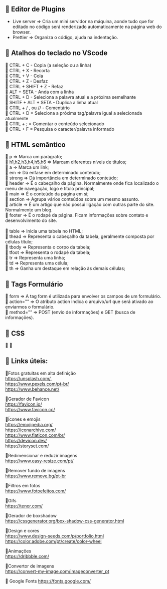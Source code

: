 ##  🚀 Editor de Plugins

- Live server => Cria um mini servidor na máquina, aonde tudo que for editado no código será renderizado automaticamente na página web do browser.
- Prettier => Organiza o código, ajuda na indentação.

## 🚀 Atalhos do teclado no VScode

📄 CTRL + C - Copia (a seleção ou a linha) <br>
📄 CTRL + X - Recorta <br>
📄 CTRL + V - Cola <br>
📄 CTRL + Z - Desfaz <br>
📄 CTRL + SHIFT + Z - Refaz <br>
📄 ALT + SETA - Anda com a linha <br>
📄 CTRL + D - Seleciona a palavra atual e a próxima semelhante <br>
📄 SHITF + ALT + SETA - Duplica a linha atual <br>
📄 CTRL + / , <!-- --> ou // - Comentário <br>
📄 CTRL + D = Seleciona a próxima tag/palavra igual a selecionada atualmente <br>
📄 CTRL + ; = Comentar o conteúdo selecionado <br>
📄 CTRL + F = Pesquisa o caracter/palavra informado <br>

## 🚀 HTML semântico

📄 p => Marca um parágrafo;  <br>
📄 h1,h2,h3,h4,h5,h6 => Marcam diferentes níveis de títulos;  <br>
📄 a => Marca um link;  <br>
📄 em => Dá enfase em determinado conteúdo;  <br>
📄 strong => Dá importância em determinado conteúdo;  <br>
📄 header => É o cabeçalho da página. Normalmente onde fica localizado o menu de navegação, logo e título principal;  <br>
📄 main => É o conteúdo da página em si;  <br>
📄 section => Agrupa vários conteúdos sobre um mesmo assunto. <br>
📄 article => É um artigo que não possui ligação com outras parte do site. Normalmente um blog. <br>
📄 footer => É o rodapé da página. Ficam informações sobre contato e desenvolvimento do site. <br>
<br>
📄 table => Inicia uma tabela no HTML; <br>
📄 thead => Representa o cabeçalho da tabela, geralmente composta por células título; <br>
📄 tbody => Representa o corpo da tabela; <br>
📄 tfoot => Representa o rodapé da tabela; <br>
📄 tr => Representa uma linha; <br>
📄 td => Representa uma célula; <br>
📄 th => Ganha um destaque em relação às demais células; <br>

## 🚀 Tags Formulário

📄 form => A tag form é utilizada para envolver os campos de um formulário. <br>
📄 action="” => O atributo action indica o arquivo/url que será ativado ao enviarmos o formulário. <br>
📄 method="” => POST (envio de informações) e GET (busca de informações). <br>

## 🚀 CSS

📄
📄

## 🚀 Links úteis:

📌Fotos gratuitas em alta definição<br>
https://unsplash.com/, <br>
https://www.pexels.com/pt-br/ <br>
https://www.behance.net/ <br>

📌Gerador de Favicon <br>
https://favicon.io/ <br>
https://www.favicon.cc/ <br>

📌Ícones e emojis <br>
https://emojipedia.org/ <br>
https://iconarchive.com/ <br>
https://www.flaticon.com/br/ <br>
https://devicon.dev/ <br>
https://storyset.com/ <br>

📌Redimensionar e reduzir imagens <br>
https://www.easy-resize.com/pt/ <br>

📌Remover fundo de imagens <br>
https://www.remove.bg/pt-br <br>

📌Filtros em fotos <br>
https://www.fotoefeitos.com/ <br>

📌Gifs <br>
https://tenor.com/ <br>

📌Gerador de boxshadow <br>
https://cssgenerator.org/box-shadow-css-generator.html <br>

📌Design e cores <br>
https://www.design-seeds.com/p/portfolio.html <br>
https://color.adobe.com/pt/create/color-wheel <br>

📌Animações <br>
https://dribbble.com/ <br>

📌Convertor de imagens<br>
https://convert-my-image.com/imageconverter_pt <br>

📌 Google Fonts
https://fonts.google.com/
<br><br>


